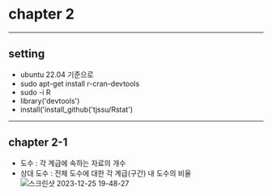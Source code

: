# chapter 2
---
## setting
+ ubuntu 22.04 기준으로 
+ sudo apt-get install r-cran-devtools
+ sudo -i R
+ library('devtools')
+ install('install_github('tjssu/Rstat')
---
## chapter 2-1
+ 도수 : 각 계급에 속하는 자료의 개수
+ 상대 도수 : 전체 도수에 대한 각 계급(구간) 내 도수의 비율
![스크린샷 2023-12-25 19-48-27](https://github.com/Dangmu1996/Statistic_with_R/assets/79675698/cac1508b-dec0-4ce9-82d8-dfffe53c9c34)
